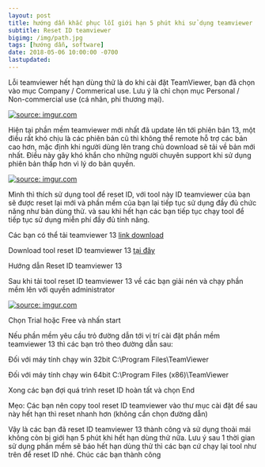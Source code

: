 ```yaml
---
layout: post
title: hướng dẫn khắc phục lỗi giới hạn 5 phút khi sử dụng teamviewer
subtitle: Reset ID teamviewer
bigimg: /img/path.jpg
tags: [hướng dẫn, software]
date: 2018-05-06 10:00:00 -0700
lastupdated: 
---
```


Lỗi teamviewer hết hạn dùng thử là do khi cài đặt TeamViewer, bạn đã chọn vào mục Company / Commerical use. Lưu ý là chỉ chọn mục Personal / Non-commercial use (cá nhân, phi thương mại).

<a href="https://imgur.com/YfpbdA8"><img src="https://i.imgur.com/YfpbdA8.jpg" title="source: imgur.com" /></a>

Hiện tại phần mềm teamviewer mới nhất đã update lên tới phiên bản 13, một điều rất khó chịu là các phiên bản cũ thì không thể remote hỗ trợ các bản cao hơn, mặc định khi người dùng lên trang chủ download sẽ tải về bản mới nhất. Điều này gây khó khắn cho những người chuyên support khi sử dụng phiên bản thấp hơn vì lý do bản quyền.

<a href="https://imgur.com/bNU5I6w"><img src="https://i.imgur.com/bNU5I6w.jpg" title="source: imgur.com" /></a>

Mình thì thích sử dụng tool để reset ID, với tool này ID teamviewer của bạn sẽ được reset lại mới và phần mềm của bạn lại tiếp tục sử dụng đầy đủ chức năng như bản dùng thử. và sau khi hết hạn các bạn tiếp tục chạy tool để tiếp tục sử dụng miễn phí đầy đủ tính năng.

Các bạn có thể tải teamviewer 13 [link download](https://www.teamviewer.com/en/download/windows/)

Download tool reset ID teamviewer 13 [tại đây](https://app.box.com/s/o21hzc88nqftkuomoo9h3s6ssgsv9mzg)

Hướng dẫn Reset ID teamviewer 13

Sau khi tải tool reset ID teamviewer 13 về các bạn giải nén và chạy phần mềm lên với quyền administrator

<a href="https://imgur.com/O2zAl78"><img src="https://i.imgur.com/O2zAl78.jpg" title="source: imgur.com" /></a>

Chọn Trial hoặc Free và nhấn start

Nếu phần mềm yêu cầu trỏ đường dẫn tới vị trí cài đặt phần mềm teamviewer 13 thì các bạn trỏ theo đường dẫn sau:

Đối với máy tính chạy win 32bit  C:\Program Files\TeamViewer

Đối với máy tính chạy win 64bit  C:\Program Files (x86)\TeamViewer

Xong các bạn đợi quá trình reset ID hoàn tất và chọn End

Mẹo: Các bạn nên copy tool reset ID teamviewer vào thư mục cài đặt để sau này hết hạn thì reset nhanh hơn (không cần chọn đường dẫn)

Vậy là các bạn đã reset ID teamviewer 13 thành công và sử dụng thoải mái không còn bị giới hạn 5 phút khi hết hạn dùng thử nữa. Lưu ý sau 1 thời gian sử dụng phần mềm sẽ báo hết hạn dùng thử thì các bạn cứ chạy lại tool như trên để reset ID nhé. Chúc các bạn thành công

<div id="fb-root"></div>
<script>(function(d, s, id) {
  var js, fjs = d.getElementsByTagName(s)[0];
  if (d.getElementById(id)) return;
  js = d.createElement(s); js.id = id;
  js.src = 'https://connect.facebook.net/vi_VN/sdk.js#xfbml=1&version=v2.12';
  fjs.parentNode.insertBefore(js, fjs);
}(document, 'script', 'facebook-jssdk'));</script>

<div class="fb-comments" data-href="https://github.com/tha1982/tha1982.github.io/blob/master/_posts/2018-05-06-teamviewer.md" data-numposts="5"></div>
